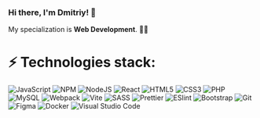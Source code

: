 ### Hi there, I'm **Dmitriy**! 👋  
My specialization is **Web Development**. 🧑‍💻  

# ⚡ **Technologies stack**:  

![JavaScript](https://img.shields.io/badge/javascript-%23323330.svg?style=for-the-badge&logo=javascript&logoColor=%23F7DF1E) ![NPM](https://img.shields.io/badge/NPM-%23CB3837.svg?style=for-the-badge&logo=npm&logoColor=white) ![NodeJS](https://img.shields.io/badge/node.js-6DA55F?style=for-the-badge&logo=node.js&logoColor=white) ![React](https://img.shields.io/badge/React-20232A?style=for-the-badge&logo=react&logoColor=61DAFB) ![HTML5](https://img.shields.io/badge/html5-%23E34F26.svg?style=for-the-badge&logo=html5&logoColor=white) ![CSS3](https://img.shields.io/badge/css3-%231572B6.svg?style=for-the-badge&logo=css3&logoColor=white) ![PHP](https://img.shields.io/badge/php-444341?style=for-the-badge&logo=php) ![MySQL](https://img.shields.io/badge/mysql-%2300f.svg?style=for-the-badge&logo=mysql&logoColor=white) ![Webpack](https://img.shields.io/badge/webpack-black?style=for-the-badge&logo=webpack) ![Vite](https://img.shields.io/badge/vite-2b2b2b?style=for-the-badge&logo=vite) ![SASS](https://img.shields.io/badge/SASS-hotpink.svg?style=for-the-badge&logo=SASS&logoColor=white) ![Prettier](https://img.shields.io/badge/prettier-1a2b34?style=for-the-badge&logo=prettier) ![ESlint](https://img.shields.io/badge/ESlint-241C15?style=for-the-badge&logo=ESlint) ![Bootstrap](https://img.shields.io/badge/bootstrap-white?style=for-the-badge&logo=bootstrap) ![Git](https://img.shields.io/badge/git-241C15?style=for-the-badge&logo=git)
![Figma](https://img.shields.io/badge/figma-F6F6F4?style=for-the-badge&logo=figma) ![Docker](https://img.shields.io/badge/docker-blue?style=for-the-badge&logo=docker&logoColor=white) ![Visual Studio Code](https://img.shields.io/badge/Visual%20Studio%20Code-0078d7.svg?style=for-the-badge&logo=visual-studio-code&logoColor=white)
